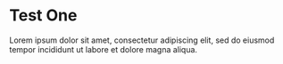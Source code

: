 # Test One
Lorem ipsum dolor sit amet, consectetur adipiscing elit, sed do eiusmod tempor incididunt ut labore et dolore magna aliqua.
